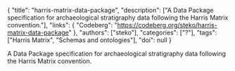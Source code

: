 {
  "title": "harris-matrix-data-package",
  "description": ["A Data Package specification for archaeological stratigraphy data following the Harris Matrix convention."],
  "links": {
    "Codeberg": "https://codeberg.org/steko/harris-matrix-data-package"
  },
  "authors": ["steko"],
  "categories": ["?"],
  "tags": ["Harris Matrix", "Schemas and ontologies"],
  "doi": null
}

<!-- Generated by csv2md.R – do not edit by hand -->

A Data Package specification for archaeological stratigraphy data following the Harris Matrix convention.